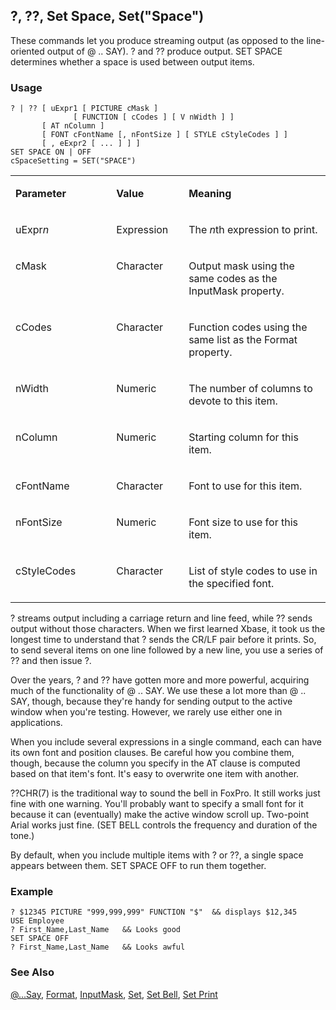 ## ?, ??, Set Space, Set("Space")

These commands let you produce streaming output (as opposed to the line-oriented output of @ .. SAY). ? and ?? produce output. SET SPACE determines whether a space is used between output items.

### Usage

```foxpro
? | ?? [ uExpr1 [ PICTURE cMask ]
              [ FUNCTION [ cCodes ] [ V nWidth ] ]
       [ AT nColumn ]
       [ FONT cFontName [, nFontSize ] [ STYLE cStyleCodes ] ]
       [ , eExpr2 [ ... ] ] ]
SET SPACE ON | OFF
cSpaceSetting = SET("SPACE")
```
<table>
<tr>
  <td width="32%" valign="top">
  <p><b>Parameter</b></p>
  </td>
  <td width=23% valign=top>
  <p><b>Value</b></p>
  </td>
  <td width=45% valign=top>
  <p><b>Meaning</b></p>
  </td>
 </tr>
<tr>
  <td width="32%" valign="top">
  <p>uExpr<i>n</i></p>
  </td>
  <td width=23% valign=top>
  <p>Expression</p>
  </td>
  <td width=45% valign=top>
  <p>The <i>n</i>th expression to print.</p>
  </td>
 </tr>
<tr>
  <td width="32%" valign="top">
  <p>cMask</p>
  </td>
  <td width=23% valign=top>
  <p>Character</p>
  </td>
  <td width=45% valign=top>
  <p>Output mask using the same codes as the InputMask property.</p>
  </td>
 </tr>
<tr>
  <td width="32%" valign="top">
  <p>cCodes</p>
  </td>
  <td width=23% valign=top>
  <p>Character</p>
  </td>
  <td width=45% valign=top>
  <p>Function codes using the same list as the Format property.</p>
  </td>
 </tr>
<tr>
  <td width="32%" valign="top">
  <p>nWidth</p>
  </td>
  <td width=23% valign=top>
  <p>Numeric</p>
  </td>
  <td width=45% valign=top>
  <p>The number of columns to devote to this item. </p>
  </td>
 </tr>
<tr>
  <td width="32%" valign="top">
  <p>nColumn</p>
  </td>
  <td width=23% valign=top>
  <p>Numeric</p>
  </td>
  <td width=45% valign=top>
  <p>Starting column for this item.</p>
  </td>
 </tr>
<tr>
  <td width="32%" valign="top">
  <p>cFontName</p>
  </td>
  <td width=23% valign=top>
  <p>Character</p>
  </td>
  <td width=45% valign=top>
  <p>Font to use for this item.</p>
  </td>
 </tr>
<tr>
  <td width="32%" valign="top">
  <p>nFontSize</p>
  </td>
  <td width=23% valign=top>
  <p>Numeric</p>
  </td>
  <td width=45% valign=top>
  <p>Font size to use for this item.</p>
  </td>
 </tr>
<tr>
  <td width="32%" valign="top">
  <p>cStyleCodes</p>
  </td>
  <td width=23% valign=top>
  <p>Character</p>
  </td>
  <td width=45% valign=top>
  <p>List of style codes to use in the specified font.</p>
  </td>
 </tr>
</table>

? streams output including a carriage return and line feed, while ?? sends output without those characters. When we first learned Xbase, it took us the longest time to understand that ? sends the CR/LF pair before it prints. So, to send several items on one line followed by a new line, you use a series of ?? and then issue ?. 

Over the years, ? and ?? have gotten more and more powerful, acquiring much of the functionality of @ .. SAY. We use these a lot more than @ .. SAY, though, because they're handy for sending output to the active window when you're testing. However, we rarely use either one in applications.

When you include several expressions in a single command, each can have its own font and position clauses. Be careful how you combine them, though, because the column you specify in the AT clause is computed based on that item's font. It's easy to overwrite one item with another.

??CHR(7) is the traditional way to sound the bell in FoxPro. It still works just fine with one warning. You'll probably want to specify a small font for it because it can (eventually) make the active window scroll up. Two-point Arial works just fine. (SET BELL controls the frequency and duration of the tone.)

By default, when you include multiple items with ? or ??, a single space appears between them. SET SPACE OFF to run them together.

### Example

```foxpro
? $12345 PICTURE "999,999,999" FUNCTION "$"  && displays $12,345
USE Employee
? First_Name,Last_Name   && Looks good
SET SPACE OFF
? First_Name,Last_Name   && Looks awful
```
### See Also

[@...Say](s4g175.md), [Format](s4g312.md), [InputMask](s4g311.md), [Set](s4g126.md), [Set Bell](s4g127.md), [Set Print](s4g146.md)